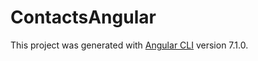 # ContactsAngular

This project was generated with [Angular CLI](https://github.com/angular/angular-cli) version 7.1.0.
